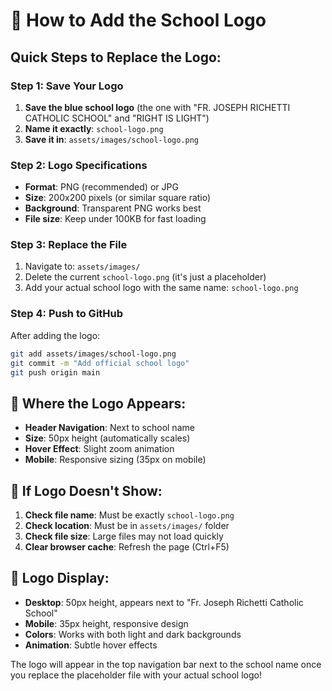 # 🏫 How to Add the School Logo

## Quick Steps to Replace the Logo:

### Step 1: Save Your Logo
1. **Save the blue school logo** (the one with "FR. JOSEPH RICHETTI CATHOLIC SCHOOL" and "RIGHT IS LIGHT") 
2. **Name it exactly**: `school-logo.png`
3. **Save it in**: `assets/images/school-logo.png`

### Step 2: Logo Specifications
- **Format**: PNG (recommended) or JPG
- **Size**: 200x200 pixels (or similar square ratio)
- **Background**: Transparent PNG works best
- **File size**: Keep under 100KB for fast loading

### Step 3: Replace the File
1. Navigate to: `assets/images/`
2. Delete the current `school-logo.png` (it's just a placeholder)
3. Add your actual school logo with the same name: `school-logo.png`

### Step 4: Push to GitHub
After adding the logo:
```bash
git add assets/images/school-logo.png
git commit -m "Add official school logo"
git push origin main
```

## 🎯 Where the Logo Appears:
- **Header Navigation**: Next to school name
- **Size**: 50px height (automatically scales)
- **Hover Effect**: Slight zoom animation
- **Mobile**: Responsive sizing (35px on mobile)

## 🔧 If Logo Doesn't Show:
1. **Check file name**: Must be exactly `school-logo.png`
2. **Check location**: Must be in `assets/images/` folder
3. **Check file size**: Large files may not load quickly
4. **Clear browser cache**: Refresh the page (Ctrl+F5)

## 📱 Logo Display:
- **Desktop**: 50px height, appears next to "Fr. Joseph Richetti Catholic School"
- **Mobile**: 35px height, responsive design
- **Colors**: Works with both light and dark backgrounds
- **Animation**: Subtle hover effects

The logo will appear in the top navigation bar next to the school name once you replace the placeholder file with your actual school logo!
